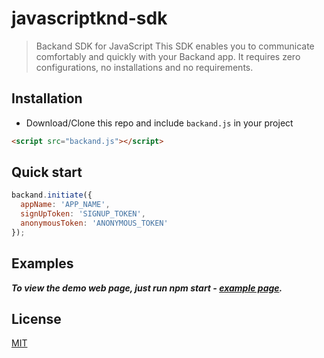 javascriptknd-sdk
===

>  Backand SDK for JavaScript
This SDK enables you to communicate comfortably and quickly with your Backand app.
It requires zero configurations, no installations and no requirements.


## Installation
- Download/Clone this repo and include `backand.js` in your project
``` html
<script src="backand.js"></script>
```


## Quick start
```javascript
backand.initiate({
  appName: 'APP_NAME',
  signUpToken: 'SIGNUP_TOKEN',
  anonymousToken: 'ANONYMOUS_TOKEN'
});
```


## Examples
***To view the demo web page, just run npm start - [example page](https://github.com/backand/vanillabknd-sdk/blob/master/example/).***


## License

  [MIT](LICENSE)
